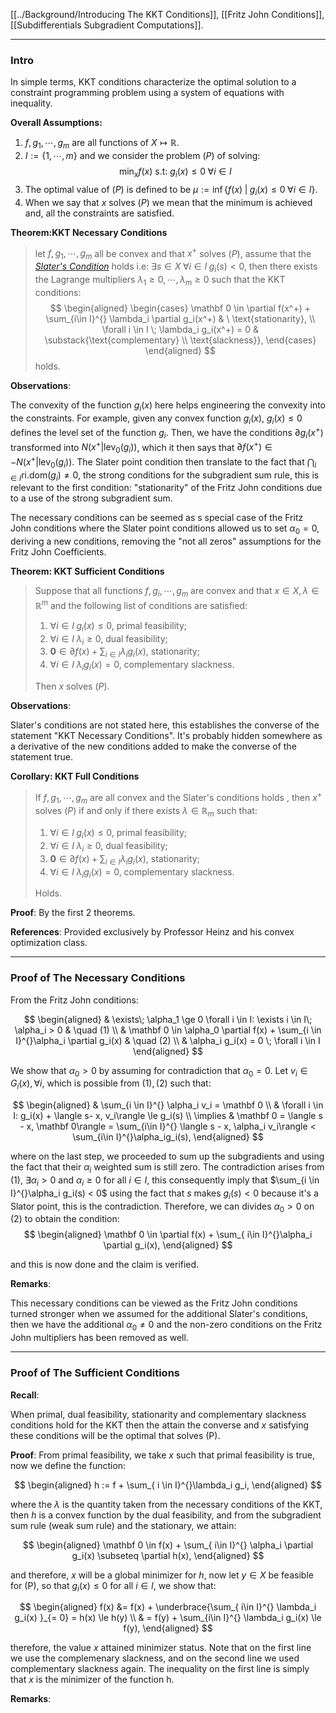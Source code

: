 [[../Background/Introducing The KKT Conditions]], [[Fritz John Conditions]], [[Subdifferentials Subgradient Computations]]. 

---
### **Intro**

In simple terms, KKT conditions characterize the optimal solution to a constraint programming problem using a system of equations with inequality. 

**Overall Assumptions:**
1. $f, g_1, \cdots, g_m$ are all functions of $X \mapsto \mathbb R$. 
2. $I:= \{1, \cdots, m\}$ and we consider the problem $(P)$ of solving: 
    $$
        \min_x f(x) \text{ s.t: } g_i(x)\le 0 \; \forall i \in I 
        \tag{P}
    $$
3. The optimal value of $(P)$ is defined to be $\mu:= \inf\{f(x) \;|\; g_i(x)\le 0 \; \forall i \in I\}$. 
4. When we say that $x$ solves $(P)$ we mean that the minimum is achieved and, all the constraints are satisfied. 

**Theorem:KKT Necessary Conditions**
> let $f, g_1, \cdots, g_m$ all be convex and that $x^+$ solves $(P)$, assume that the *[Slater's Condition](https://en.wikipedia.org/wiki/Slater%27s_condition)* holds i.e: $\exists s\in X\;\forall i \in I\; g_i(s) < 0$, then there exists the Lagrange multipliers $\lambda_1 \ge 0, \cdots, \lambda_m \ge 0$ such that the KKT conditions: 
> $$
> \begin{aligned}
>   \begin{cases}
>       \mathbf 0 \in \partial f(x^+) + \sum_{i\in I}^{} \lambda_i \partial g_i(x^+) & \ \text{stationarity}, \\
>       \forall i \in I \; \lambda_i g_i(x^+) = 0  & \substack{\text{complementary} \\ \text{slackness}}, 
>   \end{cases}
> \end{aligned}
> $$
> holds. 

**Observations**: 

The convexity of the function $g_i(x)$ here helps engineering the convexity into the constraints. For example, given any convex function $g_i(x)$, $g_i(x) \le 0$ defines the level set of the function $g_i$. Then, we have the conditions $\partial g_i(x^+)$ transformed into $N(x^+| \text{lev}_{0}(g_i))$, which it then says that $\partial f(x^+)\in - N(x^+| \text{lev}_{0}(g_i))$. The Slater point condition then translate to the fact that $\bigcap_{i\in I}\text{ri.dom}(g_i)\neq 0$, the strong conditions for the subgradient sum rule, this is relevant to the first condition: "stationarity" of the Fritz John conditions due to a use of the strong subgradient sum. 

The necessary conditions can be seemed as s special case of the Fritz John conditions where the Slater point conditions allowed us to set $\alpha_0 = 0$, deriving a new conditions, removing the "not all zeros" assumptions for the Fritz John Coefficients. 

**Theorem: KKT Sufficient Conditions**
> Suppose that all functions $f, g_i, \cdots, g_m$ are convex and that $x\in X, \lambda \in \mathbb R^m$ and the following list of conditions are satisfied: 
> 1. $\forall i \in I\; g_i(x)\le 0$, primal feasibility;
> 2. $\forall i\in I\; \lambda_i \ge 0$, dual feasibility;
> 3. $\mathbf 0\in \partial f(x) + \sum_{i \in I}\lambda_i g_i(x)$, stationarity;
> 4. $\forall i \in I\; \lambda_i g_i(x) = 0$, complementary slackness. 
> 
> Then $x$ solves $(P)$. 

**Observations**:

Slater's conditions are not stated here, this establishes the converse of the statement "KKT Necessary Conditions". It's probably hidden somewhere as a derivative of the new conditions added to make the converse of the statement true. 

**Corollary: KKT Full Conditions**
> If $f, g_1, \cdots, g_m$ are all convex and the Slater's conditions holds , then $x^+$ solves $(P)$ if and only if there exists $\lambda\in \mathbb R_m$ such that: 
> 1. $\forall i \in I\; g_i(x)\le 0$, primal feasibility;
> 2. $\forall i\in I\; \lambda_i \ge 0$, dual feasibility;
> 3. $\mathbf 0\in \partial f(x) + \sum_{i \in I}\lambda_i g_i(x)$, stationarity;
> 4. $\forall i \in I\; \lambda_i g_i(x) = 0$, complementary slackness. 
> 
> Holds. 

**Proof**: 
By the first 2 theorems. 

**References**: Provided exclusively by Professor Heinz and his convex optimization class. 

---
### **Proof of The Necessary Conditions**

From the Fritz John conditions: 

$$
\begin{aligned}
    & \exists\; \alpha_1 \ge 0 \forall i \in I: \exists i \in I\; \alpha_i > 0 
    & \quad (1)
    \\
    & \mathbf 0 \in \alpha_0 \partial f(x) + \sum_{i \in I}^{}\alpha_i \partial g_i(x) 
    & \quad (2)
    \\
    & \alpha_i g_i(x) = 0 \; \forall i \in I
\end{aligned}
$$

We show that $\alpha_0 > 0$ by assuming for contradiction that $\alpha_0 = 0$. Let $v_i \in G_i(x), \forall i$, which is possible from $(1), (2)$ such that: 

$$
\begin{aligned}
    &
    \sum_{i \in I}^{} \alpha_i v_i = \mathbf 0
    \\
    & 
    \forall i \in I: 
    g_i(x) + \langle  s- x, v_i\rangle \le g_i(s)
    \\
    \implies & 
    \mathbf 0 = 
    \langle  s - x, \mathbf 0\rangle 
    = 
    \sum_{i\in I}^{}
    \langle  s - x, \alpha_i v_i\rangle < 
    \sum_{i\in I}^{}\alpha_ig_i(s), 
\end{aligned}
$$

where on the last step, we proceeded to sum up the subgradients and using the fact that their $\alpha_i$ weighted sum is still zero. The contradiction arises from (1), $\exists \alpha_i > 0$ and $\alpha_i \ge 0$ for all $i\in I$, this consequently imply that $\sum_{i \in I}^{}\alpha_i g_i(s) < 0$ using the fact that $s$ makes $g_i(s) < 0$ because it's a Slator point, this is the contradiction. Therefore, we can divides $\alpha_0 > 0$ on (2) to obtain the condition: 
$$
\begin{aligned}
    \mathbf 0 \in \partial f(x) + \sum_{ i\in I}^{}\alpha_i \partial g_i(x), 
\end{aligned}
$$

and this is now done and the claim is verified. 

**Remarks**: 

This necessary conditions can be viewed as the Fritz John conditions turned stronger when we assumed for the additional Slater's conditions, then we have the additional $\alpha_0\neq 0$ and the non-zero conditions on the Fritz John multipliers has been removed as well. 


---
### **Proof of The Sufficient Conditions**

**Recall**: 

When primal, dual feasibility, stationarity and complementary slackness conditions hold for the KKT then the attain the converse and $x$ satisfying these conditions will be the optimal that solves (P). 

**Proof**: 
From primal feasibility, we take $x$ such that primal feasibility is true, now we define the function: 

$$
\begin{aligned}
    h := f + \sum_{ i \in I}^{}\lambda_i g_i, 
\end{aligned}
$$

where the $\lambda$ is the quantity taken from the necessary conditions of the KKT, then $h$ is a convex function by the dual feasibility, and from the subgradient sum rule (weak sum rule) and the stationary, we attain: 

$$
\begin{aligned}
    \mathbf 0 \in f(x) + \sum_{ i\in I}^{} \alpha_i \partial g_i(x) \subseteq
    \partial h(x), 
\end{aligned}
$$

and therefore, $x$ will be a global minimizer for $h$, now let $y\in X$ be feasible for (P), so that $g_i(x)\le 0$ for all $i\in I$, we show that: 

$$
\begin{aligned}
    f(x) &= f(x) + \underbrace{\sum_{ i\in I}^{} \lambda_i g_i(x) }_{= 0} = h(x) \le h(y)
    \\
    & = f(y) + \sum_{i\in I}^{} \lambda_i g_i(x) \le f(y), 
\end{aligned}
$$

therefore, the value $x$ attained minimizer status. Note that on the first line we use the complemenary slackness, and on the second line we used complementary slackness again. The inequality on the first line is simply that $x$ is the minimizer of the function h. 

**Remarks**: 


